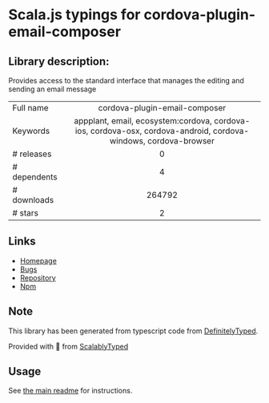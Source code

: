 
# Scala.js typings for cordova-plugin-email-composer


## Library description:
Provides access to the standard interface that manages the editing and sending an email message

|                    |                 |
| ------------------ | :-------------: |
| Full name          | cordova-plugin-email-composer |
| Keywords           | appplant, email, ecosystem:cordova, cordova-ios, cordova-osx, cordova-android, cordova-windows, cordova-browser |
| # releases         | 0 |
| # dependents       | 4 |
| # downloads        | 264792 |
| # stars            | 2 |

## Links
- [Homepage](https://github.com/katzer/cordova-plugin-email-composer#readme)
- [Bugs](https://github.com/katzer/cordova-plugin-email-composer/issues)
- [Repository](https://github.com/katzer/cordova-plugin-email-composer)
- [Npm](https://www.npmjs.com/package/cordova-plugin-email-composer)
    


## Note
This library has been generated from typescript code from [DefinitelyTyped](https://definitelytyped.org).

Provided with :purple_heart: from [ScalablyTyped](https://github.com/oyvindberg/ScalablyTyped)

## Usage
See [the main readme](../../readme.md) for instructions.


